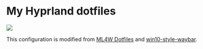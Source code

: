 # My Hyprland dotfiles

![](https://i.imgur.com/toDNBq3.png)

This configuration is modified from [ML4W Dotfiles](https://gitlab.com/stephan-raabe/dotfiles) and [win10-style-waybar](https://github.com/TheFrankyDoll/win10-style-waybar).
